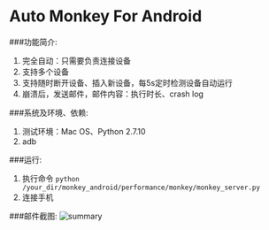 # Auto Monkey For Android

###功能简介:
1. 完全自动：只需要负责连接设备
2. 支持多个设备
3. 支持随时断开设备、插入新设备，每5s定时检测设备自动运行
4. 崩溃后，发送邮件，邮件内容：执行时长、crash log

###系统及环境、依赖:
1. 测试环境：Mac OS、Python 2.7.10
2. adb

###运行:
1. 执行命令 `python /your_dir/monkey_android/performance/monkey/monkey_server.py`
2. 连接手机

###邮件截图:
<img alt="summary" src="https://github.com/wangyunshuai/monkey_android/blob/master/performance/img/mail.png">
